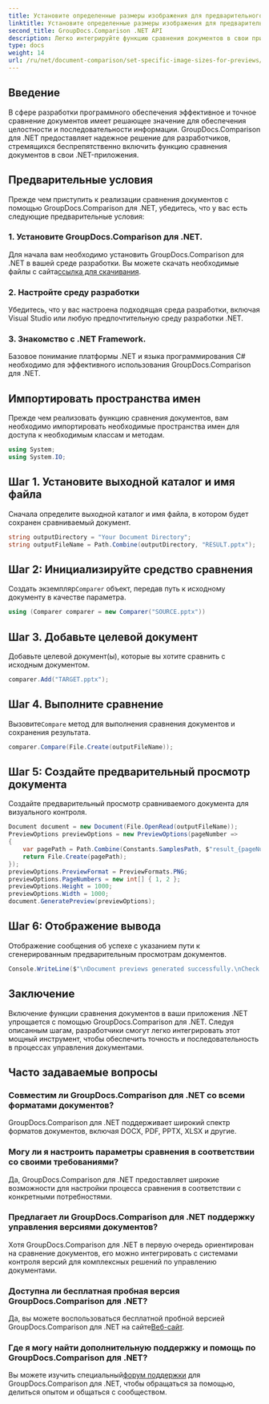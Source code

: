 ```yaml
---
title: Установите определенные размеры изображения для предварительного просмотра
linktitle: Установите определенные размеры изображения для предварительного просмотра
second_title: GroupDocs.Comparison .NET API
description: Легко интегрируйте функцию сравнения документов в свои приложения .NET с помощью GroupDocs.Comparison для .NET.
type: docs
weight: 14
url: /ru/net/document-comparison/set-specific-image-sizes-for-previews/
---
```

## Введение
В сфере разработки программного обеспечения эффективное и точное сравнение документов имеет решающее значение для обеспечения целостности и последовательности информации. GroupDocs.Comparison для .NET предоставляет надежное решение для разработчиков, стремящихся беспрепятственно включить функцию сравнения документов в свои .NET-приложения.
## Предварительные условия
Прежде чем приступить к реализации сравнения документов с помощью GroupDocs.Comparison для .NET, убедитесь, что у вас есть следующие предварительные условия:
### 1. Установите GroupDocs.Comparison для .NET.
 Для начала вам необходимо установить GroupDocs.Comparison для .NET в вашей среде разработки. Вы можете скачать необходимые файлы с сайта[ссылка для скачивания](https://releases.groupdocs.com/comparison/net/).
### 2. Настройте среду разработки
Убедитесь, что у вас настроена подходящая среда разработки, включая Visual Studio или любую предпочтительную среду разработки .NET.
### 3. Знакомство с .NET Framework.
Базовое понимание платформы .NET и языка программирования C# необходимо для эффективного использования GroupDocs.Comparison для .NET.

## Импортировать пространства имен
Прежде чем реализовать функцию сравнения документов, вам необходимо импортировать необходимые пространства имен для доступа к необходимым классам и методам.
```csharp
using System;
using System.IO;
```
## Шаг 1. Установите выходной каталог и имя файла
Сначала определите выходной каталог и имя файла, в котором будет сохранен сравниваемый документ.
```csharp
string outputDirectory = "Your Document Directory";
string outputFileName = Path.Combine(outputDirectory, "RESULT.pptx");
```
## Шаг 2: Инициализируйте средство сравнения
 Создать экземпляр`Comparer` объект, передав путь к исходному документу в качестве параметра.
```csharp
using (Comparer comparer = new Comparer("SOURCE.pptx"))
```
## Шаг 3. Добавьте целевой документ
Добавьте целевой документ(ы), которые вы хотите сравнить с исходным документом.
```csharp
comparer.Add("TARGET.pptx");
```
## Шаг 4. Выполните сравнение
 Вызовите`Compare` метод для выполнения сравнения документов и сохранения результата.
```csharp
comparer.Compare(File.Create(outputFileName));
```
## Шаг 5: Создайте предварительный просмотр документа
Создайте предварительный просмотр сравниваемого документа для визуального контроля.
```csharp
Document document = new Document(File.OpenRead(outputFileName));
PreviewOptions previewOptions = new PreviewOptions(pageNumber =>
{
    var pagePath = Path.Combine(Constants.SamplesPath, $"result_{pageNumber}.png");
    return File.Create(pagePath);
});
previewOptions.PreviewFormat = PreviewFormats.PNG;
previewOptions.PageNumbers = new int[] { 1, 2 };
previewOptions.Height = 1000;
previewOptions.Width = 1000;
document.GeneratePreview(previewOptions);
```
## Шаг 6: Отображение вывода
Отображение сообщения об успехе с указанием пути к сгенерированным предварительным просмотрам документов.
```csharp
Console.WriteLine($"\nDocument previews generated successfully.\nCheck output in {outputDirectory}.");
```

## Заключение
Включение функции сравнения документов в ваши приложения .NET упрощается с помощью GroupDocs.Comparison для .NET. Следуя описанным шагам, разработчики смогут легко интегрировать этот мощный инструмент, чтобы обеспечить точность и последовательность в процессах управления документами.
## Часто задаваемые вопросы
### Совместим ли GroupDocs.Comparison для .NET со всеми форматами документов?
GroupDocs.Comparison для .NET поддерживает широкий спектр форматов документов, включая DOCX, PDF, PPTX, XLSX и другие.
### Могу ли я настроить параметры сравнения в соответствии со своими требованиями?
Да, GroupDocs.Comparison для .NET предоставляет широкие возможности для настройки процесса сравнения в соответствии с конкретными потребностями.
### Предлагает ли GroupDocs.Comparison для .NET поддержку управления версиями документов?
Хотя GroupDocs.Comparison для .NET в первую очередь ориентирован на сравнение документов, его можно интегрировать с системами контроля версий для комплексных решений по управлению документами.
### Доступна ли бесплатная пробная версия GroupDocs.Comparison для .NET?
 Да, вы можете воспользоваться бесплатной пробной версией GroupDocs.Comparison для .NET на сайте[Веб-сайт](https://releases.groupdocs.com/).
### Где я могу найти дополнительную поддержку и помощь по GroupDocs.Comparison для .NET?
 Вы можете изучить специальный[форум поддержки](https://forum.groupdocs.com/c/comparison/12) для GroupDocs.Comparison для .NET, чтобы обращаться за помощью, делиться опытом и общаться с сообществом.